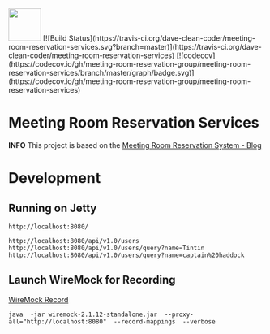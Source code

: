 <img  src="https://raw.githubusercontent.com/meeting-room-reservation-group/meeting-room-reservation-group.github.io/master/images/meeting_room_logo.ico" width="64" />
[![Build Status](https://travis-ci.org/dave-clean-coder/meeting-room-reservation-services.svg?branch=master)](https://travis-ci.org/dave-clean-coder/meeting-room-reservation-services)  
[![codecov](https://codecov.io/gh/meeting-room-reservation-group/meeting-room-reservation-services/branch/master/graph/badge.svg)](https://codecov.io/gh/meeting-room-reservation-group/meeting-room-reservation-services)

# Meeting Room Reservation Services

__INFO__ This project is based on the [Meeting Room Reservation System - Blog](http://meeting-room-reservation-group.github.io/)


# Development

## Running on Jetty

	http://localhost:8080/

	http://localhost:8080/api/v1.0/users
	http://localhost:8080/api/v1.0/users/query?name=Tintin
	http://localhost:8080/api/v1.0/users/query?name=captain%20haddock


## Launch WireMock for Recording

[WireMock Record](http://wiremock.org/docs/record-playback/)

	java  -jar wiremock-2.1.12-standalone.jar  --proxy-all="http://localhost:8080"  --record-mappings  --verbose

